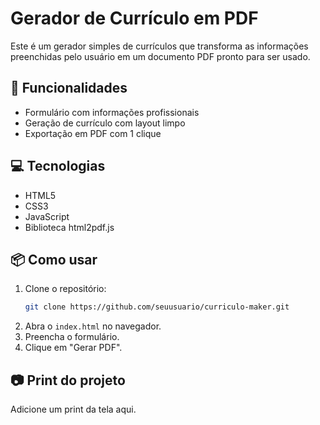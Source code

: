 # Gerador de Currículo em PDF

Este é um gerador simples de currículos que transforma as informações preenchidas pelo usuário em um documento PDF pronto para ser usado.

## 🚀 Funcionalidades

- Formulário com informações profissionais
- Geração de currículo com layout limpo
- Exportação em PDF com 1 clique

## 💻 Tecnologias

- HTML5
- CSS3
- JavaScript
- Biblioteca html2pdf.js

## 📦 Como usar

1. Clone o repositório:
   ```bash
   git clone https://github.com/seuusuario/curriculo-maker.git
   ```
2. Abra o `index.html` no navegador.
3. Preencha o formulário.
4. Clique em "Gerar PDF".

## 📷 Print do projeto
Adicione um print da tela aqui.
